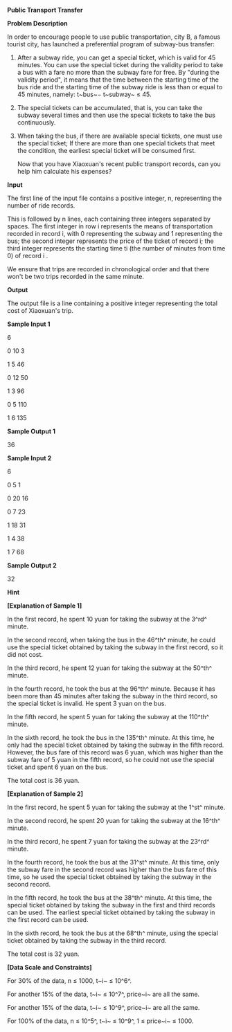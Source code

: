 **Public Transport Transfer**

**Problem Description**

In order to encourage people to use public transportation, city B, a famous tourist city, has launched a preferential program of subway-bus transfer:

1.  After a subway ride, you can get a special ticket, which is valid for 45 minutes. You can use the special ticket during the validity period to take a bus with a fare no more than the subway fare for free. By "during the validity period", it means that the time between the starting time of the bus ride and the starting time of the subway ride is less than or equal to 45 minutes, namely: t~bus~− t~subway~ ≤ 45.

2.  The special tickets can be accumulated, that is, you can take the subway several times and then use the special tickets to take the bus continuously.

3.  When taking the bus, if there are available special tickets, one must use the special ticket; If there are more than one special tickets that meet the condition, the earliest special ticket will be consumed first.

    Now that you have Xiaoxuan's recent public transport records, can you help him calculate his expenses?

**Input**

The first line of the input file contains a positive integer, n, representing the number of ride records.

This is followed by n lines, each containing three integers separated by spaces. The first integer in row i represents the means of transportation recorded in record i, with 0 representing the subway and 1 representing the bus; the second integer represents the price of the ticket of record i; the third integer represents the starting time ti (the number of minutes from time 0) of record i .

We ensure that trips are recorded in chronological order and that there won't be two trips recorded in the same minute.

**Output**

The output file is a line containing a positive integer representing the total cost of Xiaoxuan's trip.

**Sample Input 1**

6

0 10 3

1 5 46

0 12 50

1 3 96

0 5 110

1 6 135

**Sample Output 1**

36

**Sample Input 2**

6

0 5 1

0 20 16

0 7 23

1 18 31

1 4 38

1 7 68

**Sample Output 2**

32

**Hint**

**\[Explanation of Sample 1\]**

In the first record, he spent 10 yuan for taking the subway at the 3^rd^ minute.

In the second record, when taking the bus in the 46^th^ minute, he could use the special ticket obtained by taking the subway in the first record, so it did not cost.

In the third record, he spent 12 yuan for taking the subway at the 50^th^ minute.

In the fourth record, he took the bus at the 96^th^ minute. Because it has been more than 45 minutes after taking the subway in the third record, so the special ticket is invalid. He spent 3 yuan on the bus.

In the fifth record, he spent 5 yuan for taking the subway at the 110^th^ minute.

In the sixth record, he took the bus in the 135^th^ minute. At this time, he only had the special ticket obtained by taking the subway in the fifth record. However, the bus fare of this record was 6 yuan, which was higher than the subway fare of 5 yuan in the fifth record, so he could not use the special ticket and spent 6 yuan on the bus.

The total cost is 36 yuan.

**\[Explanation of Sample 2\]**

In the first record, he spent 5 yuan for taking the subway at the 1^st^ minute.

In the second record, he spent 20 yuan for taking the subway at the 16^th^ minute.

In the third record, he spent 7 yuan for taking the subway at the 23^rd^ minute.

In the fourth record, he took the bus at the 31^st^ minute. At this time, only the subway fare in the second record was higher than the bus fare of this time, so he used the special ticket obtained by taking the subway in the second record.

In the fifth record, he took the bus at the 38^th^ minute. At this time, the special ticket obtained by taking the subway in the first and third records can be used. The earliest special ticket obtained by taking the subway in the first record can be used.

In the sixth record, he took the bus at the 68^th^ minute, using the special ticket obtained by taking the subway in the third record.

The total cost is 32 yuan.

**\[Data Scale and Constraints\]**

For 30% of the data, n ≤ 1000, t~i~ ≤ 10^6^.

For another 15% of the data, t~i~ ≤ 10^7^, price~i~ are all the same.

For another 15% of the data, t~i~ ≤ 10^9^, price~i~ are all the same.

For 100% of the data, n ≤ 10^5^, t~i~ ≤ 10^9^, 1 ≤ price~i~ ≤ 1000.
